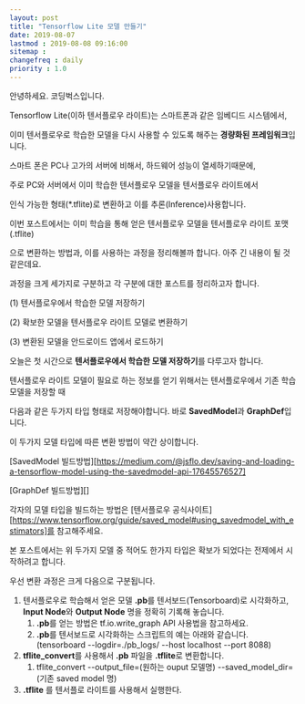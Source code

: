 ```yaml
---
layout: post
title: "Tensorflow Lite 모델 만들기"
date: 2019-08-07
lastmod : 2019-08-08 09:16:00
sitemap :
changefreq : daily
priority : 1.0
---
```


안녕하세요. 코딩벅스입니다. 

Tensorflow Lite(이하 텐서플로우 라이트)는 스마트폰과 같은 임베디드 시스템에서, 

이미 텐서플로우로 학습한 모델을 다시 사용할 수 있도록 해주는 **경량화된 프레임워크**입니다. 



스마트 폰은 PC나 고가의 서버에 비해서, 하드웨어 성능이 열세하기때문에, 

주로 PC와 서버에서 이미 학습한 텐서플로우 모델을 텐서플로우 라이트에서 

인식 가능한 형태(*.tflite)로 변환하고 이를 추론(Inference)사용합니다. 



이번 포스트에서는 이미 학습을 통해 얻은 텐서플로우 모델을 텐서플로우 라이트 포맷(.tflite)

으로 변환하는 방법과, 이를 사용하는 과정을 정리해볼까 합니다. 아주 긴 내용이 될 것 같은데요. 



과정을 크게 세가지로 구분하고 각 구분에 대한 포스트를 정리하고자 합니다. 

(1) 텐서플로우에서 학습한 모델 저장하기

(2) 확보한 모델을 텐서플로우 라이트 모델로 변환하기 

(3) 변환된 모델을 안드로이드 앱에서 로드하기





오늘은 첫 시간으로 **텐서플로우에서 학습한 모델 저장하기**를 다루고자 합니다. 

텐서플로우 라이트 모델이 필요로 하는 정보를 얻기 위해서는 텐서플로우에서 기존 학습 모델을 저장할 때 

다음과 같은 두가지 타입 형태로 저장해야합니다. 바로 **SavedModel**과 **GraphDef**입니다. 

이 두가지 모델 타입에 따른 변환 방법이 약간 상이합니다. 



[SavedModel 빌드방법][https://medium.com/@jsflo.dev/saving-and-loading-a-tensorflow-model-using-the-savedmodel-api-17645576527]

[GraphDef 빌드방법][]



각자의 모델 타입을 빌드하는 방법은 [텐서플로우 공식사이트][https://www.tensorflow.org/guide/saved_model#using_savedmodel_with_estimators]를 참고해주세요. 

본 포스트에서는 위 두가지 모델 중 적어도 한가지 타입은 확보가 되었다는 전제에서 시작하려고 합니다. 







우선 변환 과정은 크게 다음으로 구분됩니다. 

1. 텐서플로우로 학습해서 얻은 모델 **.pb**를 텐서보드(Tensorboard)로 시각화하고, 
   **Input Node**와 **Output Node** 명을 정확히 기록해 놓습니다. 
   1. **.pb**를 얻는 방법은 tf.io.write_graph API 사용법을 참고하세요. 
   2. **.pb**를 텐서보드로 시각화하는 스크립트의 예는 아래와 같습니다. 
      (tensorboard --logdir=./pb_logs/ --host localhost --port 8088)
2. **tflite_convert**를 사용해서 **.pb** 파일을 **.tflite**로 변환합니다. 
   1. tflite_convert --output_file=(원하는 ouput 모델명)  --saved_model_dir=(기존 saved model 명)
3. **.tflite** 를 텐서플로 라이트를 사용해서 실행한다.
